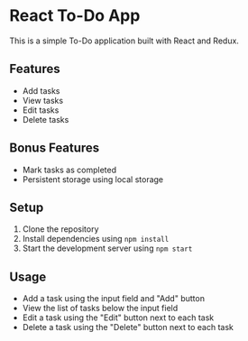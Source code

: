 # React To-Do App

This is a simple To-Do application built with React and Redux.

## Features

- Add tasks
- View tasks
- Edit tasks
- Delete tasks

## Bonus Features

- Mark tasks as completed
- Persistent storage using local storage

## Setup

1. Clone the repository
2. Install dependencies using `npm install`
3. Start the development server using `npm start`

## Usage

- Add a task using the input field and "Add" button
- View the list of tasks below the input field
- Edit a task using the "Edit" button next to each task
- Delete a task using the "Delete" button next to each task
